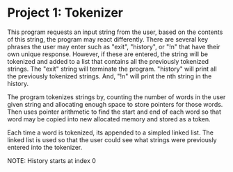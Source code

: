 Project 1: Tokenizer
====================

This program requests an input string from the user, based on the contents of
this string, the program may react differently. There are several key phrases
the user may enter such as "exit", "history", or "!n" that have their own
unique response. However, if these are entered, the string will be tokenized
and added to a list that contains all the previously tokenized strings. The
"exit" string will terminate the program. "history" will print all the
previously tokenized strings. And, "!n" will print the nth string in the history. 

The program tokenizes strings by, counting the number of words in the user given string
and allocating enough space to store pointers for those words. Then uses
pointer arithmetic to find the start and end of each word so that word may be
copied into new allocated memory and stored as a token.

Each time a word is tokenized, its appended to a simpled linked list. The
linked list is used so that the user could see what strings were previously
entered into the tokenizer.

NOTE: History starts at index 0
